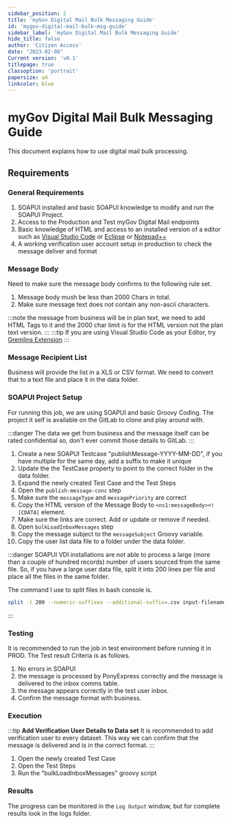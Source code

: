 ```yaml
---
sidebar_position: 2
title: 'myGov Digital Mail Bulk Messaging Guide'
id: 'mygov-digital-mail-bulk-msg-guide'
sidebar_label: 'myGov Digital Mail Bulk Messaging Guide'
hide_title: false
author: 'Citizen Access'
date: "2023-02-08"
Current version: 'v0.1'
titlepage: true
classoption: 'portrait'
papersize: a4
linkcolor: blue
---
```


# myGov Digital Mail Bulk Messaging Guide

This document explains how to use digital mail bulk processing.

## Requirements
### General Requirements
1. SOAPUI installed and basic SOAPUI knowledge to modify and run the SOAPUI Project.
1. Access to the Production and Test myGov Digital Mail endpoints
1. Basic knowledge of HTML and access to an installed version of a editor such as [Visual Studio Code](https://code.visualstudio.com/) or [Eclipse](https://www.eclipse.org/downloads/) or [Notepad++](https://notepad-plus-plus.org/downloads/)
1. A working verification user account setup in production to check the message deliver and format

### Message Body
Need to make sure the message body confirms to the following rule set.
1. Message body mush be less than 2000 Chars in total.
1. Make sure message text does not contain any non-ascii characters.

:::note
the message from business will be in plan text, we need to add HTML Tags to it and the 2000 char limit is for the HTML version not the plan text version.
:::
:::tip
If you are using Visual Studio Code as your Editor, try [Gremlins Extension](https://marketplace.visualstudio.com/items?itemName=nhoizey.gremlins)
:::

### Message Recipient List
Business will provide the list in a XLS or CSV format. We need to convert that to a text file and place it in the data folder.

### SOAPUI Project Setup
For running this job, we are using SOAPUI and basic Groovy Coding. The project it self is available on the GitLab to clone and play around with.

:::danger
The data we get from business and the message itself can be rated confidential so, don't ever commit those details to GitLab.
:::

1. Create a new SOAPUI Testcase "publishMessage-YYYY-MM-DD", if you have multiple for the same day, add a suffix to make it unique
1. Update the the TestCase property to point to the correct folder in the data folder.
1. Expand the newly created Test Case and the Test Steps
1. Open the `publish-message-conc` step
1. Make sure the `messageType` and `messagePriority` are correct
1. Copy the HTML version of the Message Body to `<ns1:messageBody><![CDATA[` element.
1. Make sure the links are correct. Add or update or remove if needed.
1. Open `bulkLoadInboxMessages` step
1. Copy the message subject to the `messageSubject` Groovy variable.
1. Copy the user list data file to a folder under the data folder.

:::danger
SOAPUI VDI installations are not able to process a large (more than a couple of hundred records) number of users sourced from the same file. So, if you have a large user data file, split it into 200 lines per file and place all the files in the same folder.

The command I use to split files in bash console is.

```bash
split -l 200 --numeric-suffixes --additional-suffix=.csv input-filename.csv output-filename-
```

:::

### Testing
It is recommended to run the job in test environment before running it in PROD. The Test result Criteria is as follows.
1. No errors in SOAPUI
1. the message is processed by PonyExpress correctly and the message is delivered to the inbox comms table.
1. the message appears correctly in the test user inbox.
1. Confirm the message format with business.

### Execution
:::tip
**Add Verification User Details to Data set**
It is recommended to add verification user to every dataset. This way we can confirm that the message is delivered and is in the correct format.
:::

1. Open the newly created Test Case
1. Open the Test Steps
1. Run the "bulkLoadInboxMessages" groovy script

### Results
The progress can be monitored in the `Log Output` window, but for complete results look in the logs folder.
